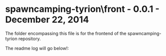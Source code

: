 spawncamping-tyrion\front - 0.0.1 - December 22, 2014
=========================

The folder encompassing this file is for the frontend of the spawncamping-tyrion repository.

The readme log will go below!: